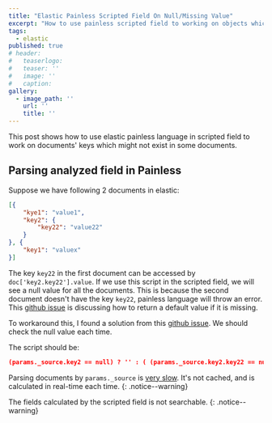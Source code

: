 ```yaml
---
title: "Elastic Painless Scripted Field On Null/Missing Value"
excerpt: "How to use painless scripted field to working on objects which might be null or missing in some documents."
tags:
  - elastic
published: true
# header:
#   teaserlogo:
#   teaser: ''
#   image: ''
#   caption:
gallery:
  - image_path: ''
    url: ''
    title: ''
---
```




This post shows how to use elastic painless language in scripted field to work on documents' keys which might not exist in some documents.

## Parsing analyzed field in Painless

Suppose we have following 2 documents in elastic:


```json
[{
    "kye1": "value1",
    "key2": {
        "key22": "value22"
    }
}, {
    "key1": "valuex"
}]
```

The key `key22` in the first document can be accessed by `doc['key2.key22'].value`. If we use this script in the scripted field, we will see a null value for all the documents. This is because the second document doesn't have the key `key22`, painless language will throw an error. This [github issue](https://github.com/elastic/elasticsearch/issues/33816) is discussing how to return a default value if it is missing.

To workaround this, I found a solution from this [github issue](https://github.com/elastic/elasticsearch/issues/24125#issuecomment-375874356). We should check the null value each time.

The script should be:

```json
(params._source.key2 == null) ? '' : ( (params._source.key2.key22 == null) ? '' : (params._source.key2.key22) ))
```

Parsing documents by `params._source` is [very slow](https://findingdata.rocks/elasticsearch-scripting-understanding-the-difference-between-doc-and-params/). It's not cached, and is calculated in real-time each time.
{: .notice--warning}

The fields calculated by the scripted field is not searchable.
{: .notice--warning}
